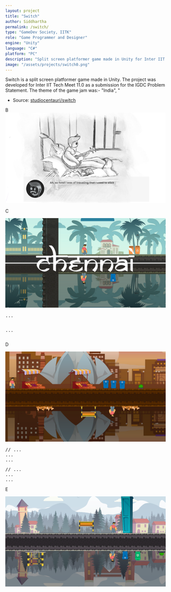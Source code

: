 ```yaml
---
layout: project
title: "Switch"
author: Siddhartha
permalink: /switch/
type: "GameDev Society, IITK"
role: "Game Programmer and Designer"
engine: "Unity"
language: "C#"
platform: "PC"
description: "Split screen platformer game made in Unity for Inter IIT Tech Meet 11.0 problem statement by IGDC. Led 10+ members in the production of the game and coded the stomp, dash and map morphing mechanics."
image: "/assets/projects/switch0.png"
---
```


Switch is a split screen platformer game made in Unity. The project was developed for Inter IIT Tech Meet 11.0 as a submission for the IGDC Problem Statement. The theme of the game jam was:- "India", "

- Source: <a href="https://github.com/studiocentauri/switch">studiocentauri/switch</a>

B
<img class="article-screenshot" src="/assets/projects/switch1.png" alt=""/>

C

<img class="article-screenshot" src="/assets/projects/switch2.png" alt=""/>

<div class="code-container">
<pre class="code-block">
...

...
</pre>
</div>

D

<img class="article-screenshot" src="/assets/projects/switch3.png" alt=""/>

<div class="code-container">
<pre class="code-block">
// ...
...
...
</pre>
</div>

<div class="code-container">
<pre class="code-block">
// ...
...
...
</pre>
</div>

E

<img class="article-screenshot" src="/assets/projects/switch4.png" alt=""/>
